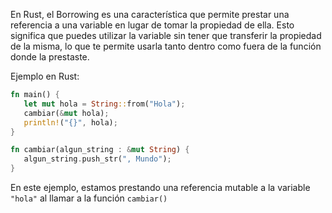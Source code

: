En Rust, el Borrowing es una característica que permite prestar una referencia a una variable en lugar de tomar la propiedad de ella\. Esto significa que puedes utilizar la variable sin tener que transferir la propiedad de la misma, lo que te permite usarla tanto dentro como fuera de la función donde la prestaste\.

Ejemplo en Rust:

```rust
fn main() {
   let mut hola = String::from("Hola");
   cambiar(&mut hola);
   println!("{}", hola);
}

fn cambiar(algun_string : &mut String) {
   algun_string.push_str(", Mundo");
}
```

En este ejemplo, estamos prestando una referencia mutable a la variable `"hola"` al llamar a la función `cambiar()`